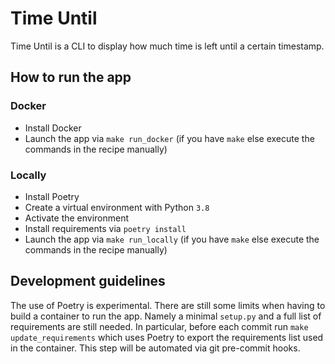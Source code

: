 # Time Until

Time Until is a CLI to display how much time is left until a certain timestamp.

## How to run the app

### Docker

- Install Docker
- Launch the app via `make run_docker` (if you have `make` else execute the
  commands in the recipe manually)

### Locally

- Install Poetry
- Create a virtual environment with Python `3.8`
- Activate the environment
- Install requirements via `poetry install`
- Launch the app via `make run_locally` (if you have `make` else execute the
  commands in the recipe manually)

## Development guidelines

The use of Poetry is experimental. There are still some limits when having to
build a container to run the app. Namely a minimal `setup.py` and a full list
of requirements are still needed. In particular, before each commit run
`make update_requirements` which uses Poetry to export the requirements list
used in the container. This step will be automated via git pre-commit hooks.
